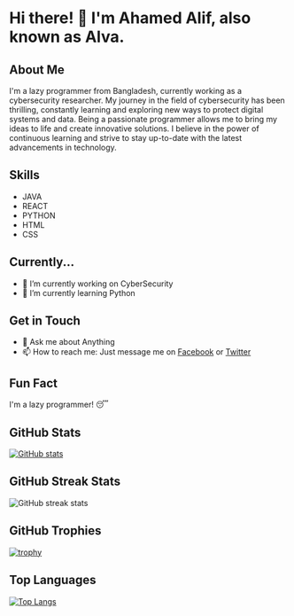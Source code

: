 # Hi there! 👋 I'm Ahamed Alif, also known as Alva.

## About Me
I'm a lazy programmer from Bangladesh, currently working as a cybersecurity researcher. My journey in the field of cybersecurity has been thrilling, constantly learning and exploring new ways to protect digital systems and data. Being a passionate programmer allows me to bring my ideas to life and create innovative solutions. I believe in the power of continuous learning and strive to stay up-to-date with the latest advancements in technology.

## Skills
- JAVA
- REACT
- PYTHON
- HTML
- CSS

## Currently...
- 🔭 I’m currently working on CyberSecurity 
- 🌱 I’m currently learning Python 

## Get in Touch
- 💬 Ask me about Anything 
- 📫 How to reach me: Just message me on [Facebook](https://www.facebook.com/Ahamed1Alif) or [Twitter](https://twitter.com/Ahamed1Alif1)  

## Fun Fact
I'm a lazy programmer! 😴

## GitHub Stats
[![GitHub stats](https://github-readme-stats.vercel.app/api?username=AhamedAlif&show_icons=true)](https://github.com/anuraghazra/github-readme-stats)

## GitHub Streak Stats
![GitHub streak stats](https://streak-stats.demolab.com/?user=AhamedAlif)

## GitHub Trophies
[![trophy](https://github-profile-trophy.vercel.app/?username=AhamedAlif)](https://github.com/ryo-ma/github-profile-trophy)

## Top Languages
[![Top Langs](https://github-readme-stats.vercel.app/api/top-langs/?username=AhamedAlif)](https://github.com/anuraghazra/github-readme-stats)
